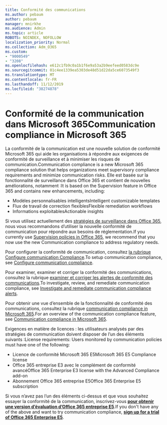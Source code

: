 ```yaml
---
title: Conformité des communications
ms.author: pebaum
author: pebaum
manager: mnirkhe
ms.audience: Admin
ms.topic: article
ROBOTS: NOINDEX, NOFOLLOW
localization_priority: Normal
ms.collection: Adm_O365
ms.custom:
- "9000549"
- "3208"
ms.openlocfilehash: e612c1fb9c0a1b1f6e9a53a2b9eefeed0583dc9e
ms.sourcegitcommit: 01c4ee1339ea5303de48d51d22da5ce6073549f3
ms.translationtype: MT
ms.contentlocale: fr-FR
ms.lasthandoff: 11/12/2019
ms.locfileid: "38274878"
---
```

# <a name="communication-compliance-in-microsoft-365"></a><span data-ttu-id="b0192-102">Conformité de la communication dans Microsoft 365</span><span class="sxs-lookup"><span data-stu-id="b0192-102">Communication compliance in Microsoft 365</span></span>

<span data-ttu-id="b0192-103">La conformité de la communication est une nouvelle solution de conformité Microsoft 365 qui aide les organisations à répondre aux exigences de conformité de surveillance et à minimiser les risques de communication.</span><span class="sxs-lookup"><span data-stu-id="b0192-103">Communication compliance is a new Microsoft 365 compliance solution that helps organizations meet supervisory compliance requirements and minimize communication risks.</span></span> <span data-ttu-id="b0192-104">Elle est basée sur la fonctionnalité de surveillance dans Office 365 et contient de nouvelles améliorations, notamment :</span><span class="sxs-lookup"><span data-stu-id="b0192-104">It is based on the Supervision feature in Office 365 and contains new enhancements, including:</span></span>

- <span data-ttu-id="b0192-105">Modèles personnalisables intelligents</span><span class="sxs-lookup"><span data-stu-id="b0192-105">Intelligent customizable templates</span></span>
- <span data-ttu-id="b0192-106">Flux de travail de correction flexibles</span><span class="sxs-lookup"><span data-stu-id="b0192-106">Flexible remediation workflows</span></span>
- <span data-ttu-id="b0192-107">Informations exploitables</span><span class="sxs-lookup"><span data-stu-id="b0192-107">Actionable insights</span></span>

<span data-ttu-id="b0192-108">Si vous utilisez actuellement des [stratégies de surveillance dans Office 365](https://docs.microsoft.com/microsoft-365/compliance/supervision-policies), nous vous recommandons d’utiliser la nouvelle conformité de communication pour répondre aux besoins de réglementation.</span><span class="sxs-lookup"><span data-stu-id="b0192-108">If you currently use [Supervision policies in Office 365](https://docs.microsoft.com/microsoft-365/compliance/supervision-policies), we recommend that you now use the new Communication compliance to address regulatory needs.</span></span>

<span data-ttu-id="b0192-109">Pour configurer la conformité de communication, consultez [la rubrique Configure communication Compliance](https://docs.microsoft.com/microsoft-365/compliance/communication-compliance-configure).</span><span class="sxs-lookup"><span data-stu-id="b0192-109">To setup communication compliance, see [Configure communication compliance](https://docs.microsoft.com/microsoft-365/compliance/communication-compliance-configure).</span></span>

<span data-ttu-id="b0192-110">Pour examiner, examiner et corriger la conformité des communications, consultez la rubrique [examiner et corriger les alertes de conformité des communications](https://docs.microsoft.com/microsoft-365/compliance/communication-compliance-investigate-remediate).</span><span class="sxs-lookup"><span data-stu-id="b0192-110">To investigate, review, and remediate communication compliance, see [Investigate and remediate communication compliance alerts](https://docs.microsoft.com/microsoft-365/compliance/communication-compliance-investigate-remediate).</span></span>

<span data-ttu-id="b0192-111">Pour obtenir une vue d’ensemble de la fonctionnalité de conformité des communications, consultez la rubrique [communication compliance in Microsoft 365](https://docs.microsoft.com/microsoft-365/compliance/communication-compliance).</span><span class="sxs-lookup"><span data-stu-id="b0192-111">For an overview of the communication compliance feature, see [Communication compliance in Microsoft 365](https://docs.microsoft.com/microsoft-365/compliance/communication-compliance).</span></span>

<span data-ttu-id="b0192-112">Exigences en matière de licences : les utilisateurs analysés par des stratégies de communication doivent disposer de l’un des éléments suivants :</span><span class="sxs-lookup"><span data-stu-id="b0192-112">License requirements: Users monitored by communication policies must have one of the following:</span></span>

- <span data-ttu-id="b0192-113">Licence de conformité Microsoft 365 E5</span><span class="sxs-lookup"><span data-stu-id="b0192-113">Microsoft 365 E5 Compliance license</span></span>
- <span data-ttu-id="b0192-114">Office 365 entreprise E3 avec le complément de conformité avancé</span><span class="sxs-lookup"><span data-stu-id="b0192-114">Office 365 Enterprise E3 license with the Advanced Compliance add-on</span></span>
- <span data-ttu-id="b0192-115">Abonnement Office 365 entreprise E5</span><span class="sxs-lookup"><span data-stu-id="b0192-115">Office 365 Enterprise E5 subscription</span></span>

<span data-ttu-id="b0192-116">Si vous n’avez pas l’un des éléments ci-dessus et que vous souhaitez essayer la conformité de la communication, inscrivez-vous **[pour obtenir une version d’évaluation d’Office 365 entreprise E5](https://go.microsoft.com/fwlink/p/?LinkID=698279)**.</span><span class="sxs-lookup"><span data-stu-id="b0192-116">If you don't have any of the above and want to try communication compliance, **[sign up for a trial of Office 365 Enterprise E5](https://go.microsoft.com/fwlink/p/?LinkID=698279)**.</span></span>